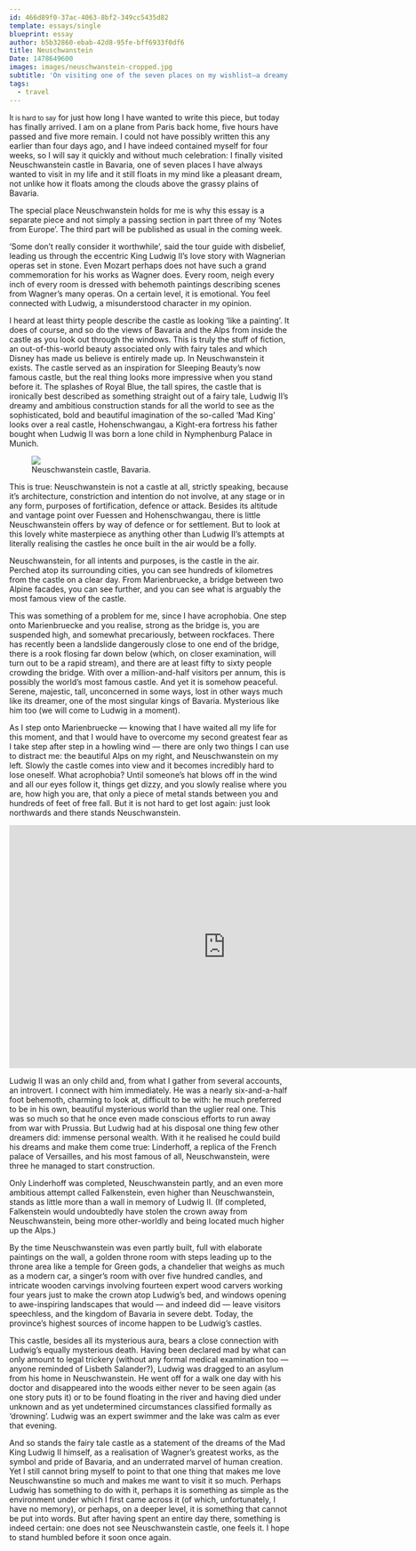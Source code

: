 ```yaml
---
id: 466d89f0-37ac-4063-8bf2-349cc5435d82
template: essays/single
blueprint: essay
author: b5b32860-ebab-42d8-95fe-bff6933f0df6
title: Neuschwanstein
Date: 1478649600
images: images/neuschwanstein-cropped.jpg
subtitle: 'On visiting one of the seven places on my wishlist—a dreamy, but real, castle in the air.'
tags:
  - travel
---
```

I<small>t is hard to say</small> for just how long I have wanted to write this piece, but today has finally arrived. I am on a plane from Paris back home, five hours have passed and five more remain. I could not have possibly written this any earlier than four days ago, and I have indeed contained myself for four weeks, so I will say it quickly and without much celebration: I finally visited Neuschwanstein castle in Bavaria, one of seven places I have always wanted to visit in my life and it still floats in my mind like a pleasant dream, not unlike how it floats among the clouds above the grassy plains of Bavaria.

The special place Neuschwanstein holds for me is why this essay is a separate piece and not simply a passing section in part three of my ‘Notes from Europe’. The third part will be published as usual in the coming week.

‘Some don’t really consider it worthwhile’, said the tour guide with disbelief, leading us through the eccentric King Ludwig II’s love story with Wagnerian operas set in stone. Even Mozart perhaps does not have such a grand commemoration for his works as Wagner does. Every room, neigh every inch of every room is dressed with behemoth paintings describing scenes from Wagner’s many operas. On a certain level, it is emotional. You feel connected with Ludwig, a misunderstood character in my opinion.

I heard at least thirty people describe the castle as looking ‘like a painting’. It does of course, and so do the views of Bavaria and the Alps from inside the castle as you look out through the windows. This is truly the stuff of fiction, an out-of-this-world beauty associated only with fairy tales and which Disney has made us believe is entirely made up. In Neuschwanstein it exists. The castle served as an inspiration for Sleeping Beauty’s now famous castle, but the real thing looks more impressive when you stand before it. The splashes of Royal Blue, the tall spires, the castle that is ironically best described as something straight out of a fairy tale, Ludwig II’s dreamy and ambitious construction stands for all the world to see as the sophisticated, bold and beautiful imagination of the so-called ‘Mad King’ looks over a real castle, Hohenschwangau, a Kight-era fortress his father bought when Ludwig II was born a lone child in Nymphenburg Palace in Munich.

<figure class="fullwidth"><img src="/images/neuschwanstein.jpg"><figcaption>Neuschwanstein castle, Bavaria.</figcaption></figure>

This is true: Neuschwanstein is not a castle at all, strictly speaking, because it’s architecture, constriction and intention do not involve, at any stage or in any form, purposes of fortification, defence or attack. Besides its altitude and vantage point over Fuessen and Hohenschwangau, there is little Neuschwanstein offers by way of defence or for settlement. But to look at this lovely white masterpiece as anything other than Ludwig II’s attempts at literally realising the castles he once built in the air would be a folly.

Neuschwanstein, for all intents and purposes, is the castle in the air. Perched atop its surrounding cities, you can see hundreds of kilometres from the castle on a clear day. From Marienbruecke, a bridge between two Alpine facades, you can see further, and you can see what is arguably the most famous view of the castle.

This was something of a problem for me, since I have acrophobia. One step onto Marienbruecke and you realise, strong as the bridge is, you are suspended high, and somewhat precariously, between rockfaces. There has recently been a landslide dangerously close to one end of the bridge, there is a rook flosing far down below (which, on closer examination, will turn out to be a rapid stream), and there are at least fifty to sixty people crowding the bridge. With over a million-and-half visitors per annum, this is possibly the world’s most famous castle. And yet it is somehow peaceful. Serene, majestic, tall, unconcerned in some ways, lost in other ways much like its dreamer, one of the most singular kings of Bavaria. Mysterious like him too (we will come to Ludwig in a moment).

As I step onto Marienbruecke — knowing that I have waited all my life for this moment, and that I would have to overcome my second greatest fear as I take step after step in a howling wind — there are only two things I can use to distract me: the beautiful Alps on my right, and Neuschwanstein on my left. Slowly the castle comes into view and it becomes incredibly hard to lose oneself. What acrophobia? Until someone’s hat blows off in the wind and all our eyes follow it, things get dizzy, and you slowly realise where you are, how high you are, that only a piece of metal stands between you and hundreds of feet of free fall. But it is not hard to get lost again: just look northwards and there stands Neuschwanstein.

<iframe width="777" height="437" src="https://www.youtube-nocookie.com/embed/c9Hb6Ab_t-k?controls=0" frameborder="0" allow="accelerometer; autoplay; encrypted-media; gyroscope; picture-in-picture" allowfullscreen></iframe>

Ludwig II was an only child and, from what I gather from several accounts, an introvert. I connect with him immediately. He was a nearly six-and-a-half foot behemoth, charming to look at, difficult to be with: he much preferred to be in his own, beautiful mysterious world than the uglier real one. This was so much so that he once even made conscious efforts to run away from war with Prussia. But Ludwig had at his disposal one thing few other dreamers did: immense personal wealth. With it he realised he could build his dreams and make them come true: Linderhoff, a replica of the French palace of Versailles, and his most famous of all, Neuschwanstein, were three he managed to start construction.

Only Linderhoff was completed, Neuschwanstein partly, and an even more ambitious attempt called Falkenstein, even higher than Neuschwanstein, stands as little more than a wall in memory of Ludwig II. (If completed, Falkenstein would undoubtedly have stolen the crown away from Neuschwanstein, being more other-worldly and being located much higher up the Alps.)

By the time Neuschwanstein was even partly built, full with elaborate paintings on the wall, a golden throne room with steps leading up to the throne area like a temple for Green gods, a chandelier that weighs as much as a modern car, a singer’s room with over five hundred candles, and intricate wooden carvings involving fourteen expert wood carvers working four years just to make the crown atop Ludwig’s bed, and windows opening to awe-inspiring landscapes that would — and indeed did — leave visitors speechless, and the kingdom of Bavaria in severe debt. Today, the province’s highest sources of income happen to be Ludwig’s castles.

This castle, besides all its mysterious aura, bears a close connection with Ludwig’s equally mysterious death. Having been declared mad by what can only amount to legal trickery (without any formal medical examination too — anyone reminded of Lisbeth Salander?), Ludwig was dragged to an asylum from his home in Neuschwanstein. He went off for a walk one day with his doctor and disappeared into the woods either never to be seen again (as one story puts it) or to be found floating in the river and having died under unknown and as yet undetermined circumstances classified formally as ‘drowning’. Ludwig was an expert swimmer and the lake was calm as ever that evening.

And so stands the fairy tale castle as a statement of the dreams of the Mad King Ludwig II himself, as a realisation of Wagner’s greatest works, as the symbol and pride of Bavaria, and an underrated marvel of human creation. Yet I still cannot bring myself to point to that one thing that makes me love Neuschwanstine so much and makes me want to visit it so much. Perhaps Ludwig has something to do with it, perhaps it is something as simple as the environment under which I first came across it (of which, unfortunately, I have no memory), or perhaps, on a deeper level, it is something that cannot be put into words. But after having spent an entire day there, something is indeed certain: one does not see Neuschwanstein castle, one feels it. I hope to stand humbled before it soon once again.
